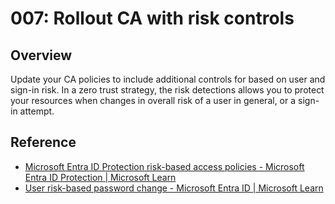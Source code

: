 # 007: Rollout CA with risk controls

## Overview

Update your CA policies to include additional controls for based on user and sign-in risk.
In a zero trust strategy, the risk detections allows you to protect your resources when changes in overall risk of a user in general, or a sign-in attempt. 

## Reference
* [Microsoft Entra ID Protection risk-based access policies - Microsoft Entra ID Protection | Microsoft Learn](https://learn.microsoft.com/en-us/entra/id-protection/concept-identity-protection-policies)
* [User risk-based password change - Microsoft Entra ID | Microsoft Learn](https://learn.microsoft.com/en-us/entra/identity/conditional-access/howto-conditional-access-policy-risk-user)
